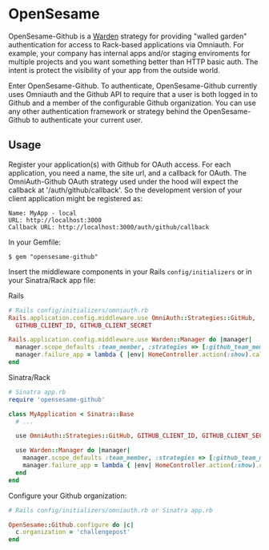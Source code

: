 # OpenSesame

OpenSesame-Github is a [Warden](https://github.com/hassox/warden) strategy for providing "walled garden" authentication for access to Rack-based applications via Omniauth. For example, your company has internal apps and/or staging enviroments for multiple projects and you want something better than HTTP basic auth. The intent is protect the visibility of your app from the outside world.

Enter OpenSesame-Github. To authenticate, OpenSesame-Github currently uses Omniauth and the Github API to require that a user is both logged in to Github and a member of the configurable Github organization. You can use any other authentication framework or strategy behind the OpenSesame-Github to authenticate your current user.

## Usage

Register your application(s) with Github for OAuth access. For each application, you need a name, the site url,
and a callback for OAuth. The OmniAuth-Github OAuth strategy used under the hood will expect the callback at '/auth/github/callback'. So the development version of your client application might be registered as:

    Name: MyApp - local
    URL: http://localhost:3000
    Callback URL: http://localhost:3000/auth/github/callback

In your Gemfile:

    $ gem "opensesame-github"

Insert the middleware components in your Rails `config/initializers` or in your Sinatra/Rack app file:

Rails

```ruby
# Rails config/initializers/omniauth.rb
Rails.application.config.middleware.use OmniAuth::Strategies::GitHub,
  GITHUB_CLIENT_ID, GITHUB_CLIENT_SECRET

Rails.application.config.middleware.use Warden::Manager do |manager|
  manager.scope_defaults :team_member, :strategies => [:github_team_member]
  manager.failure_app = lambda { |env| HomeController.action(:show).call(env) }
end
```

Sinatra/Rack

```ruby
# Sinatra app.rb
require 'opensesame-github'

class MyApplication < Sinatra::Base
  # ...

  use OmniAuth::Strategies::GitHub, GITHUB_CLIENT_ID, GITHUB_CLIENT_SECRET

  use Warden::Manager do |manager|
    manager.scope_defaults :team_member, :strategies => [:github_team_member]
    manager.failure_app = lambda { |env| HomeController.action(:show).call(env) }
  end
end
```

Configure your Github organization:

```ruby
# Rails config/initializers/omniauth.rb or Sinatra app.rb

OpenSesame::Github.configure do |c|
  c.organization = 'challengepost'
end
```